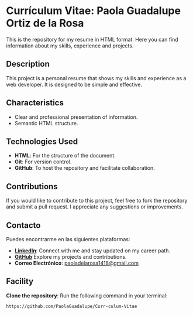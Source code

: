 # Currículum Vitae: Paola Guadalupe Ortiz de la Rosa

This is the repository for my resume in HTML format. Here you can find information about my skills, experience and projects.

## Description

This project is a personal resume that shows my skills and experience as a web developer. It is designed to be simple and effective.

## Characteristics

- Clear and professional presentation of information.
- Semantic HTML structure.

## Technologies Used
- **HTML**: For the structure of the document.
- **Git**: For version control.
- **GitHub**: To host the repository and facilitate collaboration.

## Contributions
If you would like to contribute to this project, feel free to fork the repository and submit a pull request. I appreciate any suggestions or improvements.

## Contacto

Puedes encontrarme en las siguientes plataformas:

- **[LinkedIn](https://www.linkedin.com/in/paolaguadalupeortiz/)**: Connect with me and stay updated on my career path.
- **[GitHub](https://github.com/PaolaGuadalupe)**:Explore my projects and contributions.
- **Correo Electrónico**: paoladelarosa1418@gmail.com

## Facility
**Clone the repository**: Run the following command in your terminal:
   ```bash
https://github.com/PaolaGuadalupe/Curr-culum-Vitae


